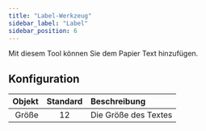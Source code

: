 ```yaml
---
title: "Label-Werkzeug"
sidebar_label: "Label"
sidebar_position: 6
---
```



Mit diesem Tool können Sie dem Papier Text hinzufügen.

## Konfiguration

| Objekt | Standard | Beschreibung         |
| ------:|:--------:|:-------------------- |
|  Größe |    12    | Die Größe des Textes |
